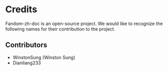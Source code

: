 # Credits

Fandom-zh-doc is an open-source project. We would like to recognize the
following names for their contribution to the project.

## Contributors
<!-- BEGIN CONTRIBUTOR LIST -->
* WinstonSung (Winston Sung)
* Dianliang233
<!-- END CONTRIBUTOR LIST -->
